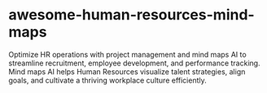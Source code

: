 # awesome-human-resources-mind-maps
Optimize HR operations with project management and mind maps AI to streamline recruitment, employee development, and performance tracking. Mind maps AI helps Human Resources visualize talent strategies, align goals, and cultivate a thriving workplace culture efficiently.
